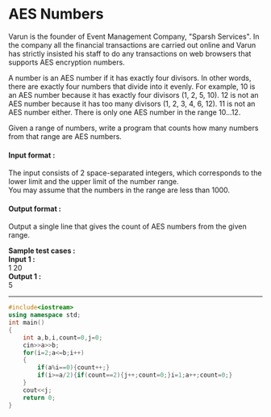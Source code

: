 # AES Numbers
Varun is the founder of Event Management Company, "Sparsh Services". In the company all the financial transactions are carried out online and Varun has strictly insisted his staff to do any transactions on web browsers that supports AES encryption numbers.

A number is an AES number if it has exactly four divisors. In other words, there are exactly four numbers that divide into it evenly. For example, 10 is an AES number because it has exactly four divisors (1, 2, 5, 10). 12 is not an AES number because it has too many divisors (1, 2, 3, 4, 6, 12). 11 is not an AES number either. There is only one AES number in the range 10...12.

Given a range of numbers, write a program that counts how many numbers from that range are AES numbers. 

#### Input format :
The input consists of 2 space-separated integers, which corresponds to the lower limit and the upper limit of the number range.
<br>
You may assume that the numbers in the range are less than 1000.

#### Output format :
Output a single line that gives the count of AES numbers from the given range.

**Sample test cases :<br>
Input 1 :<br>**
1 20<br>
**Output 1 :<br>**
5

-------------------------------------------------------------------------------------------------------------------------------------------------------------------

```cpp
#include<iostream>
using namespace std;
int main()
{
    int a,b,i,count=0,j=0;
    cin>>a>>b;
    for(i=2;a<=b;i++)
    {
        if(a%i==0){count++;}
        if(i>=a/2){if(count==2){j++;count=0;}i=1;a++;count=0;}
    }
    cout<<j;
    return 0;
}


```

